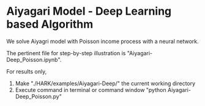 # Aiyagari Model - Deep Learning based Algorithm

We solve Aiyagri model with Poisson income process with a neural network. 

The pertinent file for step-by-step illustration is "Aiyagari-Deep_Poisson.ipynb".

For results only, 
1. Make "./HARK/examples/Aiyagari-Deep/" the current working directory
2. Execute command in terminal or command window "python Aiyagari-Deep_Poisson.py"